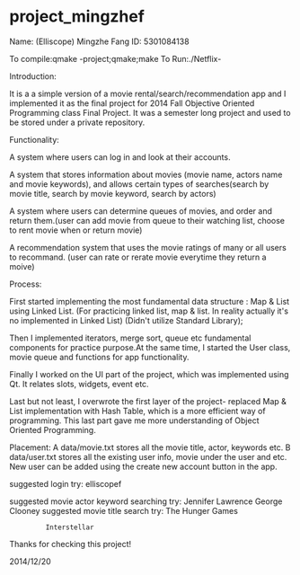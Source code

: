 project_mingzhef
================
Name: (Elliscope) Mingzhe Fang
ID: 5301084138


To compile:qmake -project;qmake;make
To Run:./Netflix-

Introduction: 

It is a a simple version of a movie rental/search/recommendation app and I implemented it as the final project for 2014 Fall Objective Oriented Programming class Final Project. It was a semester long project and used to be stored under a private repository. 


Functionality:

A system where users can log in and look at their accounts.

A system that stores information about movies (movie name, actors name and movie keywords), and allows certain types of searches(search by movie title, search by movie keyword, search by actors)

A system where users can determine queues of movies, and order and return them.(user can add movie from queue to their watching list, choose to rent movie when or return movie)

A recommendation system that uses the movie ratings of many or all users to recommand. (user can rate or rerate movie everytime they return a moive)

Process:

First started implementing the most fundamental data structure : Map & List using Linked List. (For practicing linked list, map & list. In reality actually it's no implemented in Linked List) (Didn't utilize Standard Library);

Then I implemented iterators, merge sort, queue etc fundamental components for practice purpose.At the same time, I started the User class, movie queue and functions for app functionality.

Finally I worked on the UI part of the project, which was implemented using Qt. It relates slots, widgets, event etc. 

Last but not least, I overwrote the first layer of the project- replaced Map & List implementation with Hash Table, which is a more efficient way of programming. This last part gave me more understanding of Object Oriented Programming.



Placement:
A data/movie.txt stores all the movie title, actor, keywords etc. 
B data/user.txt stores all the existing user info, movie under the user and etc. New user can be added using the create new account button in the app.

suggested login try: elliscopef

suggested movie actor keyword searching try: 
             Jennifer Lawrence
             George Clooney
suggested movie title search try: 
             The Hunger Games
             
             Interstellar


Thanks for checking this project!


2014/12/20
